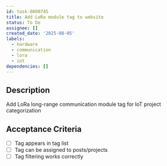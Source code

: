 ```yaml
---
id: task-0000745
title: Add LoRa module tag to website
status: To Do
assignee: []
created_date: '2025-08-05'
labels:
  - hardware
  - communication
  - lora
  - iot
dependencies: []
---
```


## Description

Add LoRa long-range communication module tag for IoT project categorization

## Acceptance Criteria

- [ ] Tag appears in tag list
- [ ] Tag can be assigned to posts/projects
- [ ] Tag filtering works correctly
